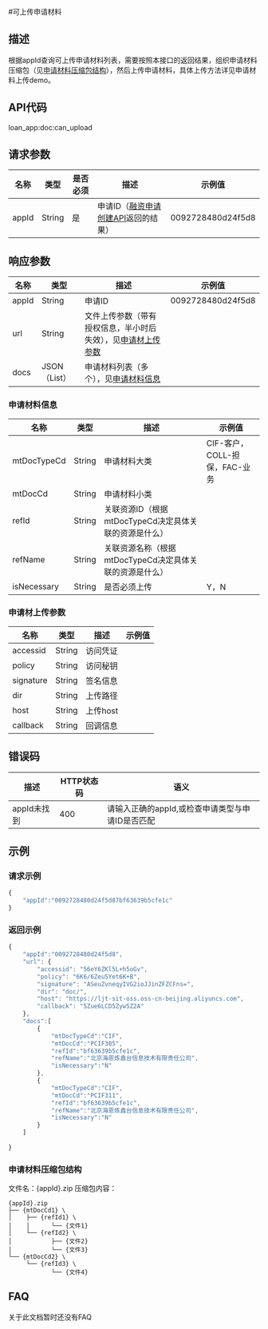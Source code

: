 #可上传申请材料
## 描述
根据appId查询可上传申请材料列表，需要按照本接口的返回结果，组织申请材料压缩包（见[申请材料压缩包结构](#申请材料压缩包结构)），然后上传申请材料，具体上传方法详见申请材料上传demo。

## API代码
loan\_app:doc:can_upload

## 请求参数
| 名称 | 类型 | 是否必须 | 描述 | 示例值 |
| --- | --- | --- | --- | --- |
| appId | String | 是 | 申请ID（[融资申请创建API](20_app_push.md)返回的结果） | 0092728480d24f5d8 |

## 响应参数
| 名称 | 类型 | 描述 |示例值 |
| --- | --- | --- | --- |
| appId | String | 申请ID | 0092728480d24f5d8 |
| url | String | 文件上传参数（带有授权信息，半小时后失效），见[申请材上传参数](#申请材上传参数)
| docs | JSON（List） | 申请材料列表（多个），见[申请材料信息](#申请材料信息) |  |

### 申请材料信息
| 名称 | 类型 | 描述 |示例值 |
| --- | --- | --- | --- |
| mtDocTypeCd | String | 申请材料大类 | CIF-客户，COLL-担保，FAC-业务 |
| mtDocCd | String | 申请材料小类 |  |
| refId | String | 关联资源ID（根据mtDocTypeCd决定具体关联的资源是什么） |  |
| refName | String | 关联资源名称（根据mtDocTypeCd决定具体关联的资源是什么） |  |
| isNecessary | String | 是否必须上传 | Y，N |

### 申请材上传参数
| 名称 | 类型 | 描述 |示例值 |
| --- | --- | --- | --- |
| accessid | String | 访问凭证 |
| policy | String | 访问秘钥 |  |
| signature | String | 签名信息  |
| dir | String | 上传路径  |
| host | String | 上传host
| callback | String | 回调信息|


## 错误码
| 描述 | HTTP状态码 | 语义 |
| --- | --- | --- | 
| appId未找到 | 400 | 请输入正确的appId,或检查申请类型与申请ID是否匹配 |

## 示例
### 请求示例
```javascript
{
    "appId":"0092728480d24f5d87bf63639b5cfe1c"
}
```
### 返回示例
```javascript
{
    "appId":"0092728480d24f5d8",
    "url": {
        "accessid": "56eY6ZKl5L+h5oGv",
        "policy": "6K6/6Zeu5Yet6K+B",
        "signature": "ASeuZvneqyIVG2ioJJinZFZCFns=",
        "dir": "doc/",
        "host": "https://ljt-sit-oss.oss-cn-beijing.aliyuncs.com",
        "callback": "5Zue6LCD5Zyw5Z2A"
    },
    "docs":[
        {
            "mtDocTypeCd":"CIF",
            "mtDocCd":"PCIF305",
            "refId":"bf63639b5cfe1c",
            "refName":"北京海恩炼鑫台信息技术有限责任公司",
            "isNecessary":"N"
        },
        {
            "mtDocTypeCd":"CIF",
            "mtDocCd":"PCIF311",
            "refId":"bf63639b5cfe1c",
            "refName":"北京海恩炼鑫台信息技术有限责任公司",
            "isNecessary":"N"
        }
    ]
   
}
```

### 申请材料压缩包结构
文件名：{appId}.zip
压缩包内容：
```
{appId}.zip
├── {mtDocCd1} \
│    ├── {refId1} \
│    │      └── {文件1}
│    └── {refId2} \
│           ├── {文件2}
│           └── {文件3}
└── {mtDocCd2} \
     └── {refId3} \
            └── {文件4}
```
## FAQ
关于此文档暂时还没有FAQ